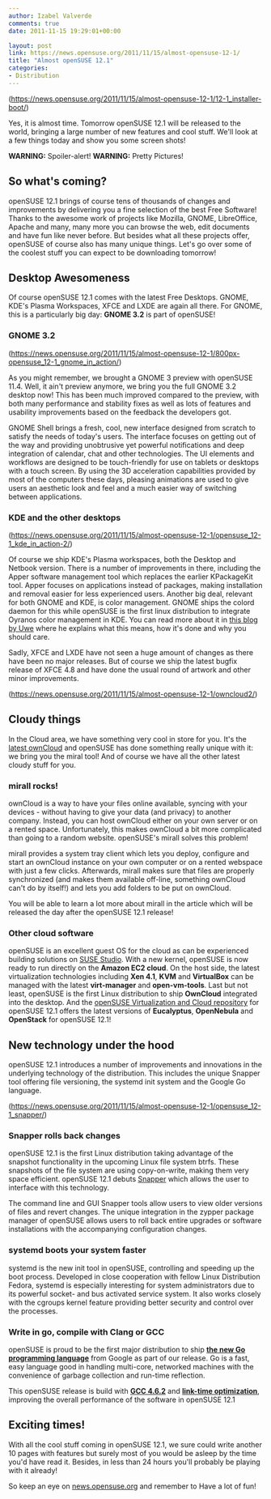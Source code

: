 ```yaml
---
author: Izabel Valverde
comments: true
date: 2011-11-15 19:29:01+00:00

layout: post
link: https://news.opensuse.org/2011/11/15/almost-opensuse-12-1/
title: "Almost openSUSE 12.1"
categories:
- Distribution
---
```

(https://news.opensuse.org/2011/11/15/almost-opensuse-12-1/12-1_installer-boot/)

Yes, it is almost time. Tomorrow openSUSE 12.1 will be released to the world, bringing a large number of new features and cool stuff. We'll look at a few things today and show you some screen shots!



**WARNING:** Spoiler-alert!
**WARNING:** Pretty Pictures!

<!-- more -->


## So what's coming?


openSUSE 12.1 brings of course tens of thousands of changes and improvements by delivering you a fine selection of the best Free Software! Thanks to the awesome work of projects like Mozilla, GNOME, LibreOffice, Apache and many, many more you can browse the web, edit documents and have fun like never before. But besides what all these projects offer, openSUSE of course also has many unique things. Let's go over some of the coolest stuff you can expect to be downloading tomorrow!


## Desktop Awesomeness


Of course openSUSE 12.1 comes with the latest Free Desktops. GNOME, KDE's Plasma Workspaces, XFCE and LXDE are again all there. For GNOME, this is a particularly big day: **GNOME 3.2** is part of openSUSE!


### GNOME 3.2


(https://news.opensuse.org/2011/11/15/almost-opensuse-12-1/800px-opensuse_12-1_gnome_in_action/)

As you might remember, we brought a GNOME 3 preview with openSUSE 11.4. Well, it ain't preview anymore, we bring you the full GNOME 3.2 desktop now! This has been much improved compared to the preview, with both many performance and stability fixes as well as lots of features and usability improvements based on the feedback the developers got.

GNOME Shell brings a fresh, cool, new interface designed from scratch to satisfy the needs of today's users. The interface focuses on getting out of the way and providing unobtrusive yet powerful notifications and deep integration of calendar, chat and other technologies. The UI elements and workflows are designed to be touch-friendly for use on tablets or desktops with a touch screen. By using the 3D acceleration capabilities provided by most of the computers these days, pleasing animations are used to give users an aesthetic look and feel and a much easier way of switching between applications.


### KDE and the other desktops


(https://news.opensuse.org/2011/11/15/almost-opensuse-12-1/opensuse_12-1_kde_in_action-2/)

Of course we ship KDE's Plasma workspaces, both the Desktop and Netbook version. There is a number of improvements in there, including the Apper software management tool which replaces the earlier KPackageKit tool. Apper focuses on applications instead of packages, making installation and removal easier for less experienced users. Another big deal, relevant for both GNOME and KDE, is color management. GNOME ships the colord daemon for this while openSUSE is the first linux distribution to integrate Oyranos color management in KDE. You can read more about it in [this blog by Uwe](http://www.oyranos.org/2011/11/colour-management-in-opensuse-12-1/) where he explains what this means, how it's done and why you should care.

Sadly, XFCE and LXDE have not seen a huge amount of changes as there have been no major releases. But of course we ship the latest bugfix release of XFCE 4.8 and have done the usual round of artwork and other minor improvements.

(https://news.opensuse.org/2011/11/15/almost-opensuse-12-1/owncloud2/)


## Cloudy things


In the Cloud area, we have something very cool in store for you. It's the [latest ownCloud](dot.kde.org/2011/10/11/owncloud-2-released) and openSUSE has done something really unique with it: we bring you the miral tool! And of course we have all the other latest cloudy stuff for you.


### mirall rocks!


ownCloud is a way to have your files online available, syncing with your devices - without having to give your data (and privacy) to another company. Instead, you can host ownCloud either on your own server or on a rented space. Unfortunately, this makes ownCloud a bit more complicated than going to a random website. openSUSE's mirall solves this problem!

mirall provides a system tray client which lets you deploy, configure and start an ownCloud instance on your own computer or on a rented webspace with just a few clicks. Afterwards, mirall makes sure that files are properly synchronized (and makes them available off-line, something ownCloud can't do by itself!) and lets you add folders to be put on ownCloud.

You will be able to learn a lot more about mirall in the article which will be released the day after the openSUSE 12.1 release!


### Other cloud software


openSUSE is an excellent guest OS for the cloud as can be experienced building solutions on [SUSE Studio](http://susestudio.com/). With a new kernel, openSUSE is now ready to run directly on the **Amazon EC2 cloud**. On the host side, the latest virtualization technologies including **Xen 4.1**, **KVM** and **VirtualBox** can be managed with the latest **virt-manager** and **open-vm-tools**. Last but not least, openSUSE is the first Linux distribution to ship **OwnCloud** integrated into the desktop. And the [openSUSE Virtualization and Cloud repository](https://build.opensuse.org/project/show?project=Virtualization%3ACloud) for openSUSE 12.1 offers the latest versions of **Eucalyptus**, **OpenNebula** and **OpenStack** for openSUSE 12.1!


## New technology under the hood


openSUSE 12.1 introduces a number of improvements and innovations in the  underlying technology of the distribution. This includes the unique  Snapper tool offering file versioning, the systemd init system and the  Google Go language.

(https://news.opensuse.org/2011/11/15/almost-opensuse-12-1/opensuse_12-1_snapper/)



### Snapper rolls back changes


openSUSE 12.1 is the first Linux distribution taking advantage of the  snapshot functionality in the upcoming Linux file system btrfs. These  snapshots of the file system are using copy-on-write, making them very  space efficient. openSUSE 12.1 debuts [Snapper](http://en.opensuse.org/Portal:Snapper) which allows the user to interface with this technology.

The command line and GUI Snapper tools allow users to view older versions of files and revert changes. The unique integration in the  zypper package manager of openSUSE allows users to roll back entire  upgrades or software installations with the accompanying configuration  changes.


### systemd boots your system faster


systemd is the new init tool in openSUSE, controlling and speeding up  the boot process. Developed in close cooperation with fellow Linux  Distribution Fedora, systemd is especially interesting for system  administrators due to its powerful socket- and bus activated service  system. It also works closely with the cgroups kernel feature providing  better security and control over the processes.


### Write in go, compile with Clang or GCC


openSUSE is proud to be the first major distribution to ship [**the new Go programming language**](http://golang.org/) from Google as part of our release. Go is a fast, easy language good in  handling multi-core, networked machines with the convenience of garbage  collection and run-time reflection.

This openSUSE release is build with [**GCC 4.6.2**](http://gcc.gnu.org/) and  [**link-time optimization**](http://en.wikipedia.org/wiki/Link-time_optimization), improving the overall performance of the software in openSUSE 12.1


## Exciting times!


With all the cool stuff coming in openSUSE 12.1, we sure could write another 10 pages with features but surely most of you would be asleep by the time you'd have read it. Besides, in less than 24 hours you'll probably be playing with it already!

So keep an eye on [news.opensuse.org](https://news.opensuse.org) and remember to Have a lot of fun!		

